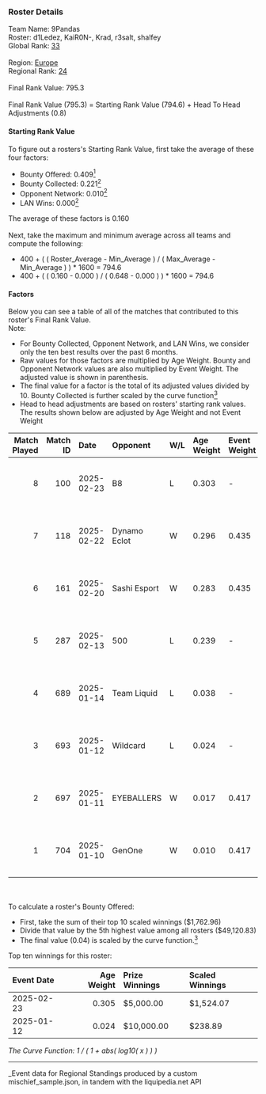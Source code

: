 ### Roster Details<br />
Team Name: 9Pandas<br />
Roster: d1Ledez, KaiR0N-, Krad, r3salt, shalfey<br />
Global Rank: [33](../../standings_global_2025_07_07.md)<br />
<br />
Region: [Europe]( ../../standings_europe_2025_07_07.md)<br />
Regional Rank: [24]( ../../standings_europe_2025_07_07.md)<br />
<br />
Final Rank Value:  795.3<br />
<br />
Final Rank Value (795.3) = Starting Rank Value (794.6) + Head To Head Adjustments (0.8)<br />

#### Starting Rank Value<br />
To figure out a rosters's Starting Rank Value, first take the average of these four factors:<br />
- Bounty Offered: 0.409[<sup>1</sup>](#table2)
- Bounty Collected: 0.221[<sup>2</sup>](#table1)
- Opponent Network: 0.010[<sup>2</sup>](#table1)
- LAN Wins: 0.000[<sup>2</sup>](#table1)

The average of these factors is 0.160<br />
<br />
Next, take the maximum and minimum average across all teams and compute the following:<br />
- 400 + ( ( Roster_Average - Min_Average ) / ( Max_Average - Min_Average ) ) * 1600 = 794.6
- 400 + ( ( 0.160 - 0.000 ) / ( 0.648 - 0.000 ) ) * 1600 = 794.6


#### Factors<br />
Below you can see a table of all of the matches that contributed to this roster's Final Rank Value.<br />
Note:<br />

- For Bounty Collected, Opponent Network, and LAN Wins, we consider only the ten best results over the past 6 months.
- Raw values for those factors are multiplied by Age Weight. Bounty and Opponent Network values are also multiplied by Event Weight. The adjusted value is shown in parenthesis.
- The final value for a factor is the total of its adjusted values divided by 10. Bounty Collected is further scaled by the curve function[<sup>3</sup>](#curveFunction)
- Head to head adjustments are based on rosters' starting rank values. The results shown below are adjusted by Age Weight and not Event Weight
<span id="table1"></span><br />


| Match Played | Match ID | Date       | Opponent     | W/L | Age Weight | Event Weight | Bounty Collected | Opponent Network | LAN Wins  | H2H Adj. | Roster                                  |
| -: | -: | :- | :- | :- | :- | :- | :- | :- | :- | -: | :- |
|            8 |      100 | 2025-02-23 | B8           | L   | 0.303      | -            | -                | -                | -         |    -2.92 | d1Ledez, KaiR0N-, Krad, r3salt, shalfey |
|            7 |      118 | 2025-02-22 | Dynamo Eclot | W   | 0.296      | 0.435        | 0.023 (0.003)    | 0.276 (0.035)    | 0 (0.000) |     4.05 | d1Ledez, KaiR0N-, Krad, r3salt, shalfey |
|            6 |      161 | 2025-02-20 | Sashi Esport | W   | 0.283      | 0.435        | 0.000 (0.000)    | 0.523 (0.064)    | 0 (0.000) |     2.00 | d1Ledez, KaiR0N-, Krad, r3salt, shalfey |
|            5 |      287 | 2025-02-13 | 500          | L   | 0.239      | -            | -                | -                | -         |    -2.32 | d1Ledez, Krad, mo0N, r3salt, shalfey    |
|            4 |      689 | 2025-01-14 | Team Liquid  | L   | 0.038      | -            | -                | -                | -         |    -0.15 | Alv, d1Ledez, Krad, r3salt, shalfey     |
|            3 |      693 | 2025-01-12 | Wildcard     | L   | 0.024      | -            | -                | -                | -         |    -0.11 | Alv, d1Ledez, Krad, r3salt, shalfey     |
|            2 |      697 | 2025-01-11 | EYEBALLERS   | W   | 0.017      | 0.417        | 0.002 (0.000)    | 0.007 (0.000)    | 0 (0.000) |     0.18 | Alv, d1Ledez, Krad, r3salt, shalfey     |
|            1 |      704 | 2025-01-10 | GenOne       | W   | 0.010      | 0.417        | 0.000 (0.000)    | 0.105 (0.000)    | 0 (0.000) |     0.03 | Alv, d1Ledez, Krad, r3salt, shalfey     |

<br />
<span id="table2"></span><br />
To calculate a roster's Bounty Offered:<br />

- First, take the sum of their top 10 scaled winnings ($1,762.96)
- Divide that value by the 5th highest value among all rosters ($49,120.83)
- The final value (0.04) is scaled by the curve function.[<sup>3</sup>](#curveFunction)

Top ten winnings for this roster:<br />

| Event Date | Age Weight | Prize Winnings | Scaled Winnings |
| :- | -: | :- | :- |
| 2025-02-23 |      0.305 | $5,000.00      | $1,524.07       |
| 2025-01-12 |      0.024 | $10,000.00     | $238.89         |


<span id="curveFunction"></span>_The Curve Function: 1 / ( 1 + abs( log10( x ) ) )_<br />

---
_Event data for Regional Standings produced by a custom mischief_sample.json, in tandem with the liquipedia.net API<br />
